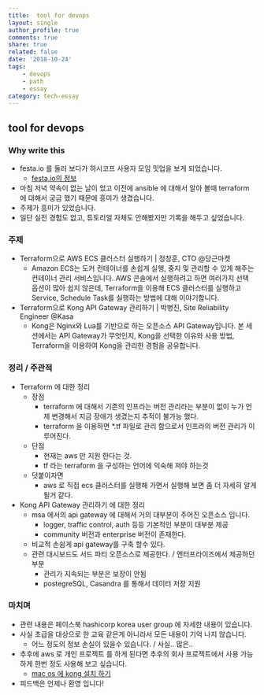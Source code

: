 ```yaml
---
title:  tool for devops
layout: single
author_profile: true
comments: true
share: true
related: false
date: '2018-10-24'
tags:
    - devops
    - path
    - essay
category: tech-essay
---
```


## tool for devops 

### Why write this
* festa.io 를 둘러 보다가 하시코프 사용자 모임 밋업을 보게 되었습니다. 
  - [festa.io의 정보](https://festa.io/events/105) 
* 마침 저녁 약속이 없는 날이 었고 이전에 ansible 에 대해서 알아 볼때 terraform 에 대해서 궁금 했기 때문에 흥미가 생겼습니다. 
* 주제가 흥미가 있었습니다. 
* 일단 실전 경험도 없고, 튜토리얼 자체도 안해봤지만 기록을 해두고 싶었습니다. 

### 주제 
* Terraform으로 AWS ECS 클러스터 실행하기 | 정창훈, CTO @당근마켓
  - Amazon ECS는 도커 컨테이너를 손쉽게 실행, 중지 및 관리할 수 있게 해주는 컨테이너 관리 서비스입니다. AWS 콘솔에서 실행하려고 하면 여러가지 선택 옵션이 많아 쉽지 않은데, Terraform을 이용해 ECS 클러스터를 실행하고 Service, Schedule Task를 실행하는 방법에 대해 이야기합니다.
* Terraform으로 Kong API Gateway 관리하기 | 박병진, Site Reliability Engineer @Kasa
  - Kong은 Nginx와 Lua를 기반으로 하는 오픈소스 API Gateway입니다. 본 세션에서는 API Gateway가 무엇인지, Kong을 선택한 이유와 사용 방법, Terraform을 이용하여 Kong을 관리한 경험을 공유합니다.

### 정리 / 주관적 
* Terraform 에 대한 정리
  * 장점
    * terraform 에 대해서 기존의 인프라는 버전 관리라는 부분이 없이 누가 언제 변경해서 지금 장애가 생겼는지 추적이 불가능 했다. 
    * terraform 을 이용하면 *.tf 파일로 관리 함으로서 인프라의 버전 관리가 이루어진다. 
  * 단점
    * 현재는 aws 만 지원 한다는 것. 
    * tf 라는 terraform 을 구성하는 언어에 익숙해 져야 하는것 
  * 덧붙이자면 
    * aws 로 직접 ecs 클러스터를 실행해 가면서 실행해 보면 좀 더 자세히 알게 될거 같다.
* Kong API Gateway 관리하기 에 대한 정리 
  * msa 에서의 api gateway 에 대해서 거의 대부분이 주어진 오픈소스 입니다. 
    * logger, traffic control, auth 등등 기본적인 부분이 대부분 제공 
    * community 버전과 enterprise 버전이 존재한다. 
  * 비교적 손쉽게 api gateway를 구축 할수 있다. 
  * 관련 대시보드도 서드 파티 오픈소스로 제공한다. / 엔터프라이즈에서 제공하던 부분 
    * 관리가 지속되는 부분은 보장이 안됨 
    * postegreSQL, Casandra 를 통해서 데이터 저장 지원


### 마치며
* 관련 내용은 페이스북 hashicorp korea user group 에 자세한 내용이 있습니다. 
* 사실 초급을 대상으로 한 교육 같은게 아니라서 모든 내용이 기억 나지 않습니다. 
  * 어느 정도의 정보 손실이 있을수 있습니다. / 사실.. 많은.. 
* 추후에 aws 로 개인 프로젝트 를 하게 된다면 추후의 회사 프로젝트에서 사용 가능하게 한번 정도 사용해 보고 싶습니다. 
  * [mac os 에 kong 설치 하기](https://docs.konghq.com/install/macos/) 
* 피드백은 언제나 환영 입니다!